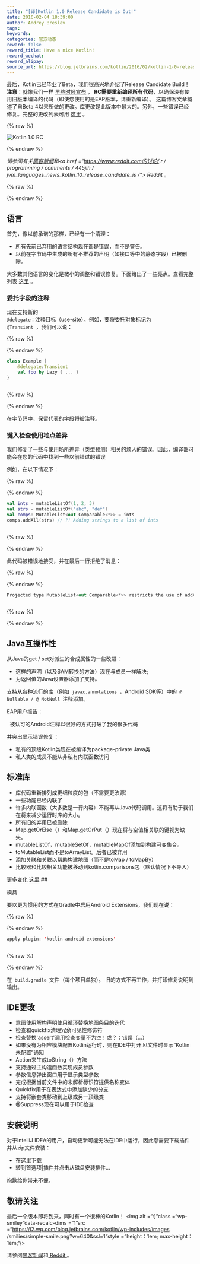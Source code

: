 ```yaml
---
title: "[译]Kotlin 1.0 Release Candidate is Out!"
date: 2016-02-04 18:39:00
author: Andrey Breslav
tags:
keywords:
categories: 官方动态
reward: false
reward_title: Have a nice Kotlin!
reward_wechat:
reward_alipay:
source_url: https://blog.jetbrains.com/kotlin/2016/02/kotlin-1-0-release-candidate-is-out/
---
```


最后，Kotlin已经毕业了Beta，我们很高兴地介绍了Release Candidate Build！
<strong>注意</strong>：就像我们一样 [早些时候宣布](http://blog.jetbrains.com/kotlin/2015/12/kotlin-1-0-beta-4-is-out/) ，<strong> RC需要重新编译所有代码</strong>，以确保没有使用旧版本编译的代码（即使您使用的是EAP版本，请重新编译）。
这篇博客文章概述了自Beta 4以来所做的更改。库更改是此版本中最大的。另外，一些错误已经修复。完整的更改列表可用 [这里](https://github.com/JetBrains/kotlin/releases/tag/build-1.0.0-rc-1036) 。

{% raw %}
<p><img alt="Kotlin 1.0 RC" class="alignnone size-full wp-image-3485" data-recalc-dims="1" src="https://i1.wp.com/blog.jetbrains.com/kotlin/files/2016/02/RC-Banner.png?resize=640%2C330&amp;ssl=1"/></p>
{% endraw %}

<em>请参阅有关<a href="https://news.ycombinator.com/item?id=11034273">黑客新闻</a>和<a href =“https://www.reddit.com的讨论/ r / programming / comments / 445jih / jvm_languages_news_kotlin_10_release_candidate_is /“> Reddit </a> </em>。

{% raw %}
<p><span id="more-3453"></span></p>
{% endraw %}

## 语言

首先，像以前承诺的那样，已经有一个清理：

* 所有先前已弃用的语言结构现在都是错误，而不是警告。
* 以前在字节码中生成的所有不推荐的声明（如接口等中的静态字段）已被删除。

大多数其他语言的变化是微小的调整和错误修复。下面给出了一些亮点。查看完整列表 [这里](https://github.com/JetBrains/kotlin/releases/tag/build-1.0.0-rc-1036) 。
### 委托字段的注释

现在支持新的<code> @delegate：</code>注释目标（use-site）。例如，要将委托对象标记为<code> @Transient </code>，我们可以说：

{% raw %}
<p></p>
{% endraw %}

```kotlin
class Example {
    @delegate:Transient
    val foo by Lazy { ... }
}
 
```

{% raw %}
<p></p>
{% endraw %}

在字节码中，保留代表的字段将被注释。
### 键入检查使用地点差异

我们修复了一些与使用场所差异（类型预测）相关的烦人的错误。因此，编译器可能会在您的代码中找到一些以前错过的错误

例如，在以下情况下：

{% raw %}
<p></p>
{% endraw %}

```kotlin
val ints = mutableListOf(1, 2, 3)
val strs = mutableListOf("abc", "def")
val comps: MutableList<out Comparable<*>> = ints
comps.addAll(strs) // ?! Adding strings to a list of ints
 
```

{% raw %}
<p></p>
{% endraw %}

此代码被错误地接受，并在最后一行拒绝了消息：

{% raw %}
<p></p>
{% endraw %}

```kotlin
Projected type MutableList<out Comparable<*>> restricts the use of addAll()
 
```

{% raw %}
<p></p>
{% endraw %}

## Java互操作性

从Java的get / set对派生的合成属性的一些改进：

* 这样的声明（以及SAM转换的方法）现在与成员一样解决;
* 为返回值的Java设置器添加了支持。

支持从各种流行的库（例如<code> javax.annotations </code>，Android SDK等）中的<code> @ Nullable / @ NotNull </code>注释添加。

EAP用户报告：
<p>

  被认可的Android注释以很好的方式打破了我的很多代码

</p>
并突出显示错误修复：

* 私有的顶级Kotlin类现在被编译为package-private Java类
* 私人类的成员不能从非私有内联函数访问

## 标准库


* 库代码重新排列成更细粒度的包（不需要更改源）
* 一些功能已经内联了
* 许多内联函数（大多数是一行内容）不能再从Java代码调用。这将有助于我们在将来减少运行时库的大小。
* 所有旧的弃用已被删除
* Map.getOrElse（）和Map.getOrPut（）现在将与空值相关联的键视为缺失。
* mutableListOf，mutableSetOf，mutableMapOf添加到构建可变集合。
* toMutableList而不是toArrayList。后者已被弃用
* 添加关联和关联以帮助构建地图（而不是toMap / toMapBy）
* 比较器和比较相关功能被移动到kotlin.comparisons包（默认情况下不导入）

更多变化 [这里](https://github.com/JetBrains/kotlin/releases/tag/build-1.0.0-rc-1036) ## 


模具

要以更为惯用的方式在Gradle中启用Android Extensions，我们现在说：

{% raw %}
<p></p>
{% endraw %}

```kotlin
apply plugin: 'kotlin-android-extensions'
 
```

{% raw %}
<p></p>
{% endraw %}

在<code> build.gradle </code>文件（每个项目单独）。
旧的方式不再工作，并打印修复说明到输出。
## IDE更改


* 意图使用解构声明使用循环替换地图条目的迭代
* 检查和quickfix清理冗余可见性修饰符
* 检查替换'assert'调用检查变量不为空！或？：错误（...）
* 如果没有为相应模块配置Kotlin运行时，则在IDE中打开.kt文件时显示“Kotlin未配置”通知
* Action来生成toString（）方法
* 支持通过主构造函数实现成员参数
* 参数信息弹出窗口用于显示类型参数
* 完成根据当前文件中的未解析标识符提供名称变体
* Quickfix用于在表达式中添加缺少的分支
* 支持将嵌套类移动到上级或另一顶级类
* @Suppress现在可以用于IDE检查

## 安装说明

对于IntelliJ IDEA的用户，自动更新可能无法在IDE中运行，因此您需要下载插件并从zip文件安装：

* 在这里下载
* 转到首选项|插件并点击从磁盘安装插件...

抱歉给你带来不便。
## 敬请关注

最后一个版本即将到来，同时有一个很棒的Kotlin！ <img alt =“:)”class =“wp-smiley”data-recalc-dims =“1”src =“https://i2.wp.com/blog.jetbrains.com/kotlin/wp-includes/images /smilies/simple-smile.png?w=640&amp;ssl=1“style =”height：1em; max-height：1em;“/>
</p>请参阅<a href="https://news.ycombinator.com/item?id=11034273">黑客新闻</a>和<a href =“https://www.reddit.com/r/编程/评论/ 445jih / jvm_languages_news_kotlin_10_release_candidate_is /“> Reddit </a> </em>。
